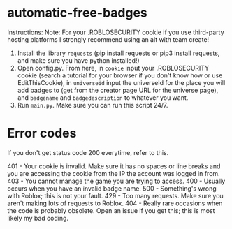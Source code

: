 # automatic-free-badges
Instructions:
Note: For your .ROBLOSECURITY cookie if you use third-party hosting platforms I strongly recommend using an alt with team create!

1. Install the library `requests` (pip install requests or pip3 install requests, and make sure you have python installed!)
2. Open config.py. From here, in `cookie` input your .ROBLOSECURITY cookie (search a tutorial for your browser if you don't know how or use EditThisCookie), in `universeid` input the universeId for the place you will add badges to (get from the creator page URL for the universe page), and `badgename` and `badgedescription` to whatever you want.
3. Run `main.py`. Make sure you can run this script 24/7.

# Error codes
If you don't get status code 200 everytime, refer to this.

401 - Your cookie is invalid. Make sure it has no spaces or line breaks and you are accessing the cookie from the IP the account was logged in from.
403 - You cannot manage the game you are trying to access.
400 - Usually occurs when you have an invalid badge name.
500 - Something's wrong with Roblox; this is not your fault.
429 - Too many requests. Make sure you aren't making lots of requests to Roblox.
404 - Really rare occasions when the code is probably obsolete. Open an issue if you get this; this is most likely my bad coding.
